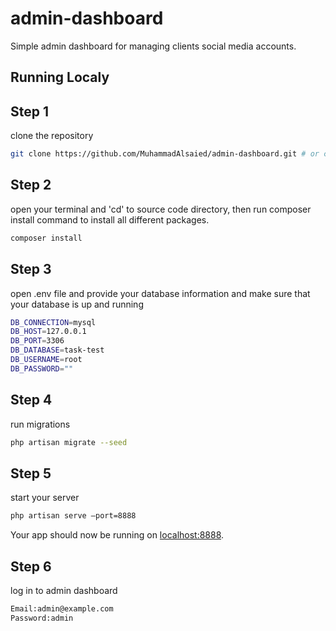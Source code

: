 # admin-dashboard

Simple admin dashboard for managing clients social media accounts.

## Running Localy
## Step 1
clone the repository
```sh
git clone https://github.com/MuhammadAlsaied/admin-dashboard.git # or clone your own fork
```

## Step 2
open your terminal and 'cd' to source code directory, then run composer install command to install all  different packages.
```sh
composer install
```

## Step 3
open .env file and provide your database information and make sure that your database is up and running
```sh
DB_CONNECTION=mysql
DB_HOST=127.0.0.1
DB_PORT=3306
DB_DATABASE=task-test
DB_USERNAME=root
DB_PASSWORD=""
```

## Step 4
run migrations
```sh
php artisan migrate --seed
```

## Step 5
start your server
```sh
php artisan serve –port=8888
```
Your app should now be running on [localhost:8888](http://localhost:8888).

## Step 6
log in to admin dashboard
```sh
Email:admin@example.com
Password:admin
```
